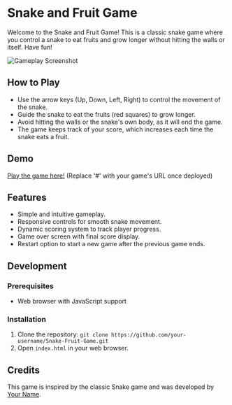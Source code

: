 # Snake and Fruit Game

Welcome to the Snake and Fruit Game! This is a classic snake game where you control a snake to eat fruits and grow longer without hitting the walls or itself. Have fun!

![Gameplay Screenshot](screenshot.png)

## How to Play

- Use the arrow keys (Up, Down, Left, Right) to control the movement of the snake.
- Guide the snake to eat the fruits (red squares) to grow longer.
- Avoid hitting the walls or the snake's own body, as it will end the game.
- The game keeps track of your score, which increases each time the snake eats a fruit.

## Demo

[Play the game here!](#) (Replace '#' with your game's URL once deployed)

## Features

- Simple and intuitive gameplay.
- Responsive controls for smooth snake movement.
- Dynamic scoring system to track player progress.
- Game over screen with final score display.
- Restart option to start a new game after the previous game ends.

## Development

### Prerequisites

- Web browser with JavaScript support

### Installation

1. Clone the repository: `git clone https://github.com/your-username/Snake-Fruit-Game.git`
2. Open `index.html` in your web browser.

## Credits

This game is inspired by the classic Snake game and was developed by [Your Name](#).
